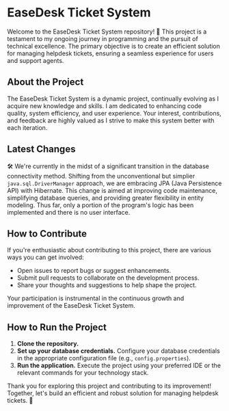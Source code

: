 # EaseDesk Ticket System

Welcome to the EaseDesk Ticket System repository! 🚀 This project is a testament to my ongoing journey in programming and the pursuit of technical excellence. The primary objective is to create an efficient solution for managing helpdesk tickets, ensuring a seamless experience for users and support agents.

## About the Project

The EaseDesk Ticket System is a dynamic project, continually evolving as I acquire new knowledge and skills. I am dedicated to enhancing code quality, system efficiency, and user experience. Your interest, contributions, and feedback are highly valued as I strive to make this system better with each iteration.

## Latest Changes

🛠️ We're currently in the midst of a significant transition in the database connectivity method. Shifting from the unconventional but simplier `java.sql.DriverManager`  approach, we are embracing JPA (Java Persistence API) with Hibernate. This change is aimed at improving code maintenance, simplifying database queries, and providing greater flexibility in entity modeling.
Thus far, only a portion of the program's logic has been implemented and there is no user interface.
## How to Contribute

If you're enthusiastic about contributing to this project, there are various ways you can get involved:

- Open issues to report bugs or suggest enhancements.
- Submit pull requests to collaborate on the development process.
- Share your thoughts and suggestions to help shape the project.

Your participation is instrumental in the continuous growth and improvement of the EaseDesk Ticket System.

## How to Run the Project

1. **Clone the repository.**
2. **Set up your database credentials.**
   Configure your database credentials in the appropriate configuration file (e.g., `config.properties`).
3. **Run the application.**
   Execute the project using your preferred IDE or the relevant commands for your technology stack.

Thank you for exploring this project and contributing to its improvement! Together, let's build an efficient and robust solution for managing helpdesk tickets. 🎉
